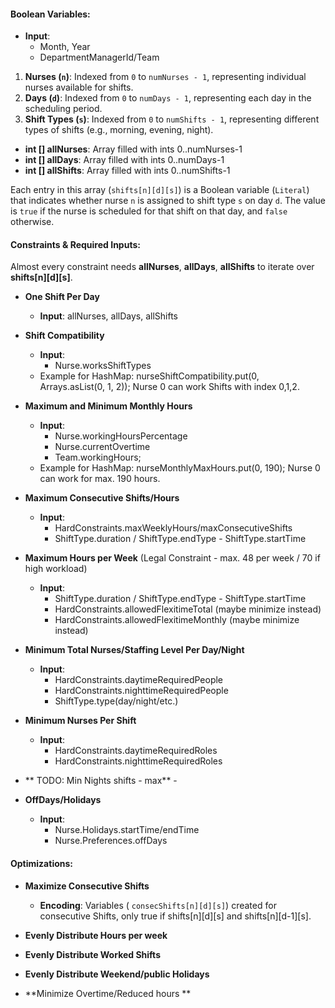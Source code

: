 
#### Boolean Variables:

- **Input**:
	- Month, Year
	- DepartmentManagerId/Team 

1.  **Nurses (`n`)**: Indexed from `0` to `numNurses - 1`, representing individual nurses available for shifts.
2.  **Days (`d`)**: Indexed from `0` to `numDays - 1`, representing each day in the scheduling period.
3.  **Shift Types (`s`)**: Indexed from `0` to `numShifts - 1`, representing different types of shifts (e.g., morning, evening, night).

- **int [] allNurses**: Array filled with ints 0..numNurses-1
- **int [] allDays**: Array filled with ints 0..numDays-1
- **int [] allShifts**: Array filled with ints 0..numShifts-1

Each entry in this array (`shifts[n][d][s]`) is a Boolean variable (`Literal`) that indicates whether nurse `n` is assigned to shift type `s` on day `d`. The value is `true` if the nurse is scheduled for that shift on that day, and `false` otherwise.

#### Constraints & Required Inputs:

Almost every constraint needs **allNurses**, **allDays**, **allShifts** to iterate over **shifts[n][d][s]**. 

- **One Shift Per Day**
    
    -   **Input**: allNurses, allDays, allShifts

-  **Shift Compatibility**
    
    -   **Input**:
	    -  Nurse.worksShiftTypes
	- Example for HashMap:  nurseShiftCompatibility.put(0, Arrays.asList(0, 1, 2)); Nurse 0 can work Shifts with index 0,1,2.

- **Maximum and Minimum Monthly Hours**
    -   **Input**: 
	    - Nurse.workingHoursPercentage
	    - Nurse.currentOvertime
	    - Team.workingHours;
	- Example for HashMap: nurseMonthlyMaxHours.put(0, 190); Nurse 0 can work for max. 190 hours. 

-  **Maximum Consecutive Shifts/Hours**
    
    -   **Input**: 
	    - HardConstraints.maxWeeklyHours/maxConsecutiveShifts
	    - ShiftType.duration / ShiftType.endType - ShiftType.startTime
	
- **Maximum Hours per Week** (Legal Constraint - max. 48 per week / 70 if high workload)
	-   **Input**:
		- ShiftType.duration / ShiftType.endType - ShiftType.startTime
		- HardConstraints.allowedFlexitimeTotal (maybe minimize instead)
		- HardConstraints.allowedFlexitimeMonthly (maybe minimize instead)

-  **Minimum Total Nurses/Staffing Level Per Day/Night**
    -   **Input**: 
	    - HardConstraints.daytimeRequiredPeople
	    - HardConstraints.nighttimeRequiredPeople
	    - ShiftType.type(day/night/etc.)

-  **Minimum Nurses Per Shift** 
    -   **Input**: 
	    - HardConstraints.daytimeRequiredRoles
	    - HardConstraints.nighttimeRequiredRoles
- ** TODO: Min Nights shifts - max**
	    -  
-  **OffDays/Holidays** 
    -   **Input**: 
	    - Nurse.Holidays.startTime/endTime
	    - Nurse.Preferences.offDays

#### Optimizations:

-   **Maximize Consecutive Shifts**
    -   **Encoding**: Variables ( `consecShifts[n][d][s]`) created for consecutive Shifts, only true if shifts[n][d][s] and shifts[n][d-1][s].

- **Evenly Distribute Hours per week**
- **Evenly Distribute Worked Shifts**
- **Evenly Distribute Weekend/public Holidays**
- **Minimize Overtime/Reduced hours **